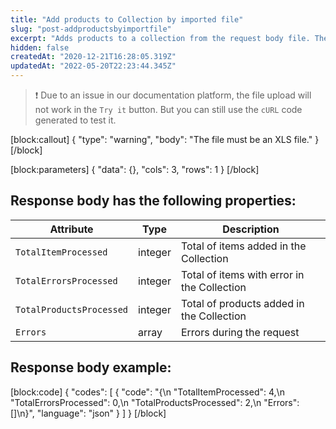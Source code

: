```yaml
---
title: "Add products to Collection by imported file"
slug: "post-addproductsbyimportfile"
excerpt: "Adds products to a collection from the request body file. The file must be an imported template."
hidden: false
createdAt: "2020-12-21T16:28:05.319Z"
updatedAt: "2022-05-20T22:23:44.345Z"
---
```

>❗ Due to an issue in our documentation platform, the file upload will not work in the `Try it` button. But you can still use the `cURL` code generated to test it.

[block:callout]
{
  "type": "warning",
  "body": "The file must be an XLS file."
}
[/block]

[block:parameters]
{
  "data": {},
  "cols": 3,
  "rows": 1
}
[/block]
## Response body has the following properties:

| Attribute     | Type    | Description                                    |
| ------------- | ------- | ---------------------------------------------- |
| `TotalItemProcessed` | integer | Total of items added in the Collection |
| `TotalErrorsProcessed` | integer | Total of items with error in the Collection |
| `TotalProductsProcessed` | integer | Total of products added in the Collection |
| `Errors` | array | Errors during the request|


## Response body example:
[block:code]
{
  "codes": [
    {
      "code": "{\n    \"TotalItemProcessed\": 4,\n    \"TotalErrorsProcessed\": 0,\n    \"TotalProductsProcessed\": 2,\n    \"Errors\": []\n}",
      "language": "json"
    }
  ]
}
[/block]